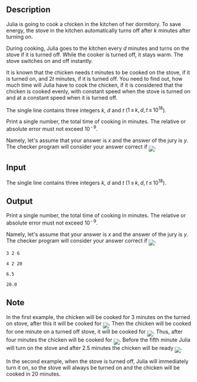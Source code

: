 ## Description

<div><p>Julia is going to cook a chicken in the kitchen of her dormitory. To save energy, the stove in the kitchen automatically turns off after <span class="tex-span"><i>k</i></span> minutes after turning on.</p><p>During cooking, Julia goes to the kitchen every <span class="tex-span"><i>d</i></span> minutes and turns on the stove if it is turned off. While the cooker is turned off, it stays warm. The stove switches on and off instantly.</p><p>It is known that the chicken needs <span class="tex-span"><i>t</i></span> minutes to be cooked on the stove, if it is turned on, and <span class="tex-span">2<i>t</i></span> minutes, if it is turned off. You need to find out, how much time will Julia have to cook the chicken, if it is considered that the chicken is cooked evenly, with constant speed when the stove is turned on and at a constant speed when it is turned off.</p></div><div class="input-specification"><p>The single line contains three integers <span class="tex-span"><i>k</i></span>, <span class="tex-span"><i>d</i></span> and <span class="tex-span"><i>t</i></span> (<span class="tex-span">1 ≤ <i>k</i>, <i>d</i>, <i>t</i> ≤ 10<sup class="upper-index">18</sup></span>).</p></div><div class="output-specification"><p>Print a single number, the total time of cooking in minutes. The relative or absolute error must not exceed <span class="tex-span">10<sup class="upper-index"> - 9</sup></span>.</p><p>Namely, let's assume that your answer is <span class="tex-span"><i>x</i></span> and the answer of the jury is <span class="tex-span"><i>y</i></span>. The checker program will consider your answer correct if <img align="middle" class="tex-formula" src="file://N781OT7Z.png" style="max-width: 100.0%;max-height: 100.0%;">.</p></div>

## Input

<p>The single line contains three integers <span class="tex-span"><i>k</i></span>, <span class="tex-span"><i>d</i></span> and <span class="tex-span"><i>t</i></span> (<span class="tex-span">1 ≤ <i>k</i>, <i>d</i>, <i>t</i> ≤ 10<sup class="upper-index">18</sup></span>).</p>

## Output

<p>Print a single number, the total time of cooking in minutes. The relative or absolute error must not exceed <span class="tex-span">10<sup class="upper-index"> - 9</sup></span>.</p><p>Namely, let's assume that your answer is <span class="tex-span"><i>x</i></span> and the answer of the jury is <span class="tex-span"><i>y</i></span>. The checker program will consider your answer correct if <img align="middle" class="tex-formula" src="file://N781OT7Z.png" style="max-width: 100.0%;max-height: 100.0%;">.</p>





```input1
3 2 6

```




```input2
4 2 20

```




```output1
6.5

```




```output2
20.0

```



## Note

<p>In the first example, the chicken will be cooked for 3 minutes on the turned on stove, after this it will be cooked for <img align="middle" class="tex-formula" src="file://PXVd5Wvr.png" style="max-width: 100.0%;max-height: 100.0%;">. Then the chicken will be cooked for one minute on a turned off stove, it will be cooked for <img align="middle" class="tex-formula" src="file://91oI8oa9.png" style="max-width: 100.0%;max-height: 100.0%;">. Thus, after four minutes the chicken will be cooked for <img align="middle" class="tex-formula" src="file://rvvwiYwy.png" style="max-width: 100.0%;max-height: 100.0%;">. Before the fifth minute Julia will turn on the stove and after <span class="tex-span">2.5</span> minutes the chicken will be ready <img align="middle" class="tex-formula" src="file://kU0eTOWK.png" style="max-width: 100.0%;max-height: 100.0%;">.</p><p>In the second example, when the stove is turned off, Julia will immediately turn it on, so the stove will always be turned on and the chicken will be cooked in 20 minutes.</p>
